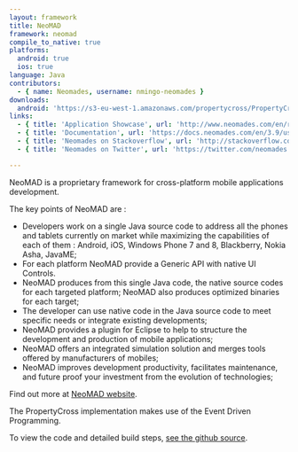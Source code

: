 ```yaml
---
layout: framework
title: NeoMAD
framework: neomad
compile_to_native: true
platforms:
  android: true
  ios: true
language: Java
contributors:
  - { name: Neomades, username: nmingo-neomades }
downloads:
  android: 'https://s3-eu-west-1.amazonaws.com/propertycross/PropertyCross-neomad-bef7a9b1ead5be19a932698168cdccf55aa8aabc.apk'#
links:
  - { title: 'Application Showcase', url: 'http://www.neomades.com/en/references/applications', description: 'A showcase of applications built by companies including Sony and L''Oréal using Neomades.' }
  - { title: 'Documentation', url: 'https://docs.neomades.com/en/3.9/user-guide/index.html', description: 'The official documentation describes everything that you should need to know to develop an application using Neomades in detail.' }
  - { title: 'Neomades on Stackoverflow', url: 'http://stackoverflow.com/questions/tagged/neomad', description: 'A variety of questions and answers relating to Neomades on Stackoverflow.' }
  - { title: 'Neomades on Twitter', url: 'https://twitter.com/neomades', description: 'The Neomades Twitter account posts about future updates, links to useful articles and announces new releases.' }

---
```


NeoMAD is a proprietary framework for cross-platform mobile applications development.

The key points of NeoMAD are :

* Developers work on a single Java source code to address all the phones and tablets currently on market while maximizing the capabilities of each of them : Android, iOS, Windows Phone 7 and 8, Blackberry, Nokia Asha, JavaME;
* For each platform NeoMAD provide a Generic API with native UI Controls. 
* NeoMAD produces from this single Java code, the native source codes for each targeted platform; NeoMAD also produces optimized binaries for each target;
* The developer can use native code in the Java source code to meet specific needs or integrate existing developments;
* NeoMAD provides a plugin for Eclipse to help to structure the development and production of mobile applications;
* NeoMAD offers an integrated simulation solution and merges tools offered by manufacturers of mobiles;
* NeoMAD improves development productivity, facilitates maintenance, and future proof your investment from the evolution of technologies;

Find out more at [NeoMAD website](http://www.neomades.com). 


The PropertyCross implementation makes use of the Event Driven Programming. 

To view the code and detailed build steps, <a href='{{ site.githuburl }}/tree/master/neomad'>see the github source</a>.
